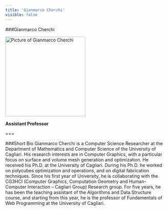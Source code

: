 ```yaml
---
title: 'Gianmarco Cherchi'
visible: false
---
```

   
###Gianmarco Cherchi
   
<img src="/lab/user/pages/02.people/10.gianmarco.cherchi/img/gcherchi_img.jpeg" alt="Picture of Gianmarco Cherchi" style="height: 250px">
   
**Assistant Professor**
   
===

###Short Bio
Gianmarco Cherchi is a Computer Science Researcher at the Department of Mathematics and Computer Science of the University of Cagliari. His research interests are in Computer Graphics, with a particular focus on surface and volume mesh generation and optimization. He received his Ph.D. at the University of Cagliari. During his Ph.D. he worked on polycubes optimization and operations, and on digital fabrication techniques. Since his first year of University, he is collaborating with the CG3HCI (Computer Graphics, Computation Geometry and Human-Computer Interaction – Cagliari Group) Research group. For five years, he has been the teaching assistant of the Algorithms and Data Structure course, and starting from this year, he is the professor of Fundamentals of Web Programming at the University of Cagliari.
